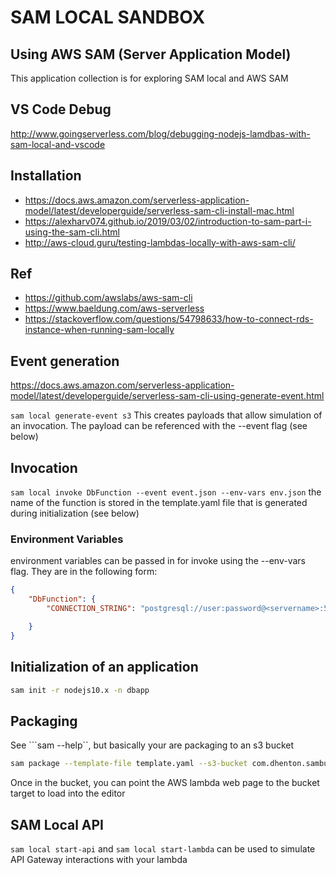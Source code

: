 
# SAM LOCAL SANDBOX

## Using AWS SAM (Server Application Model)

This application collection is for exploring SAM local and AWS SAM

## VS Code Debug

<http://www.goingserverless.com/blog/debugging-nodejs-lamdbas-with-sam-local-and-vscode>

## Installation

* <https://docs.aws.amazon.com/serverless-application-model/latest/developerguide/serverless-sam-cli-install-mac.html>
* <https://alexharv074.github.io/2019/03/02/introduction-to-sam-part-i-using-the-sam-cli.html>
* <http://aws-cloud.guru/testing-lambdas-locally-with-aws-sam-cli/>

## Ref

* <https://github.com/awslabs/aws-sam-cli>
* <https://www.baeldung.com/aws-serverless>
* <https://stackoverflow.com/questions/54798633/how-to-connect-rds-instance-when-running-sam-locally>

## Event generation

<https://docs.aws.amazon.com/serverless-application-model/latest/developerguide/serverless-sam-cli-using-generate-event.html>

```sam local generate-event s3```
This creates payloads that allow simulation of an invocation. The payload can be referenced with the --event flag (see below)

## Invocation

```sam local invoke DbFunction --event event.json --env-vars env.json```
the name of the function is stored in the template.yaml file that is generated during initialization (see below)

### Environment Variables

environment variables can be passed in for invoke using the --env-vars flag. They are in the following form:

```json
{
    "DbFunction": {
        "CONNECTION_STRING": "postgresql://user:password@<servername>:5432/jdatabase"

    }
}
```

## Initialization of an application

```bash
sam init -r nodejs10.x -n dbapp  
```

## Packaging

See ```sam --help``, but basically your are packaging to an s3 bucket

```bash
sam package --template-file template.yaml --s3-bucket com.dhenton.sambucket --output-template-file packaged.yaml
```

Once in the bucket, you can point the AWS lambda web page to the bucket target to load into the editor

## SAM Local API

```sam local start-api``` and ```sam local start-lambda``` can be used to simulate API Gateway interactions with your lambda
